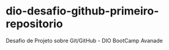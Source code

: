 # dio-desafio-github-primeiro-repositorio
Desafio de Projeto sobre Git/GitHub - DIO BootCamp Avanade
